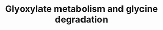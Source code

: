---
annotations:
- type: Pathway Ontology
  value: glyoxylate and dicarboxylate metabolic pathway
authors:
- ReactomeTeam
- Mkutmon
description: Glyoxylate is generated in the course of glycine and hydroxyproline catabolism
  and can be converted to oxalate. In humans, this process takes place in the liver.
  Defects in two enzymes of glyoxylate metabolism, alanine:glyoxylate aminotransferase
  (AGXT) and glycerate dehydrogenase/glyoxylate reductase (GRHPR), are associated
  with pathogenic overproduction of oxalate (Danpure 2005). The reactions that interconvert
  glycine, glycolate, and glyoxylate and convert glyoxylate to oxalate have been characterized
  in molecular detail in humans. A reaction sequence for the conversion of hydroxyproline
  to glyoxylate has been inferred from studies of partially purified extracts of rat
  and bovine liver but the enzymes involved in the corresponding human reactions have
  not been identified.  View original pathway at [http://www.reactome.org/PathwayBrowser/#DIAGRAM=389661
  Reactome].
last-edited: 2021-01-25
organisms:
- Homo sapiens
redirect_from:
- /index.php/Pathway:WP3562
- /instance/WP3562
schema-jsonld:
- '@context': https://schema.org/
  '@id': https://wikipathways.github.io/pathways/WP3562.html
  '@type': Dataset
  creator:
    '@type': Organization
    name: WikiPathways
  description: Glyoxylate is generated in the course of glycine and hydroxyproline
    catabolism and can be converted to oxalate. In humans, this process takes place
    in the liver. Defects in two enzymes of glyoxylate metabolism, alanine:glyoxylate
    aminotransferase (AGXT) and glycerate dehydrogenase/glyoxylate reductase (GRHPR),
    are associated with pathogenic overproduction of oxalate (Danpure 2005). The reactions
    that interconvert glycine, glycolate, and glyoxylate and convert glyoxylate to
    oxalate have been characterized in molecular detail in humans. A reaction sequence
    for the conversion of hydroxyproline to glyoxylate has been inferred from studies
    of partially purified extracts of rat and bovine liver but the enzymes involved
    in the corresponding human reactions have not been identified.  View original
    pathway at [http://www.reactome.org/PathwayBrowser/#DIAGRAM=389661 Reactome].
  keywords:
  - 'PDHB '
  - 'SAMDLL '
  - octanoyl-K107-GCSH
  - L-Asp
  - O2
  - '4Fe-4S cluster '
  - 'DLST '
  - semialdehyde
  - 'OGDH '
  - 'DLAT '
  - 'PXMP2 '
  - OX
  - GCSH
  - LIAS:2(4Fe-4S)
  - CO2
  - 5,10-methylene-THF
  - 'FAD '
  - peroxisomal
  - 'TDP '
  - NDUFAB1
  - D-Asp
  - GRHPR
  - plasma membrane
  - glyoxylate
  - 4-OH-L-Glu
  - 'HAO1 '
  - AdoMet
  - 'lipo-K-DHTKD1 '
  - 'lipo-K132,K259-DLAT '
  - 'ALDH4A1 '
  - glyoxylate carrier
  - THF
  - HAO1 tetramer
  - HPRO
  - NADPH
  - 'LIAS '
  - GNMT tetramer
  - DDO:FAD
  - octanoyl:NDUFAB1
  - PRODH2 dimer
  - GOT2 dimer
  - ALDH4A1 dimer
  - H+
  - 'HOGA1 '
  - DAO dimer
  - 'PXLP-K754-GLDC '
  - glycolate
  - HOGA1 tetramer
  - 'PXLP-K279-GOT2 '
  - 'GCSH '
  - 'PDHX '
  - 'GNMT '
  - 'PXLP-AGXT '
  - 'PDHA2 '
  - HPRO carrier
  - OAA
  - 'PXLP-AGXT2 '
  - lipoylated DHs
  - 'BCKDHA '
  - 'DDO '
  - GCSH:DHLL
  - NH3
  - LIPT1
  - 5dAde
  - PXLP-K754-GLDC dimer
  - S
  - 'PDHA1 '
  - NADP+
  - 'DHTKD1 '
  - H2O
  - 1-pyrroline-3-hydroxy-5-carboxylate
  - 'BCKDHB '
  - 'DLD '
  - lipoyl-K107-GCSH
  - SARC
  - 'PRODH2 '
  - NAD+
  - GCSH:SAMDLL
  - LIPT2
  - 'DHLL '
  - 'DAO '
  - Gly
  - PXMP2 trimer
  - HOG
  - 'lipo-K44-DBT '
  - NADH
  - DLD dimer:2xFAD
  - OA
  - L-Met
  - AGXT dimer
  - 'FMN '
  - 'NDUFAB1 '
  - 'octanoyl group '
  - L-Ala
  - 'LIPAM '
  - 'Lipo-K110-DLST '
  - H2O2
  - DHs
  - AGXT2 tetramer
  - 'DBT '
  - AdoHcy
  - NH4+
  - PYR
  - AMT
  license: CC0
  name: Glyoxylate metabolism and glycine degradation
seo: CreativeWork
title: Glyoxylate metabolism and glycine degradation
wpid: WP3562
---